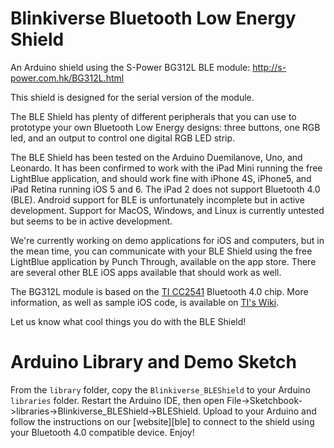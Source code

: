 # Blinkiverse Bluetooth Low Energy Shield

An Arduino shield using the S-Power BG312L BLE module:
http://s-power.com.hk/BG312L.html

This shield is designed for the serial version of the module.

The BLE Shield has plenty of different peripherals that you can use to prototype your own Bluetooth Low Energy designs: three buttons, one RGB led, and an output to control one digital RGB LED strip.

The BLE Shield has been tested on the Arduino Duemilanove, Uno, and Leonardo. It has been confirmed to work with the iPad Mini running the free LightBlue application, and should work fine with iPhone 4S, iPhone5, and iPad Retina running iOS 5 and 6. The iPad 2 does not support Bluetooth 4.0 (BLE). Android support for BLE is unfortunately incomplete but in active development. Support for MacOS, Windows, and Linux is currently untested but seems to be in active development.

We're currently working on demo applications for iOS and computers, but in the mean time, you can communicate with your BLE Shield using the free LightBlue application by Punch Through, available on the app store. There are several other BLE iOS apps available that should work as well.

The BG312L module is based on the [TI CC2541][ti] Bluetooth 4.0 chip. More information, as well as sample iOS code, is available on [TI's Wiki][ti-wiki].

Let us know what cool things you do with the BLE Shield!

# Arduino Library and Demo Sketch

From the `library` folder, copy the `Blinkiverse_BLEShield` to your Arduino `libraries` folder. Restart the Arduino IDE, then open File->Sketchbook->libraries->Blinkiverse_BLEShield->BLEShield. Upload to your Arduino and follow the instructions on our [website][ble] to connect to the shield using your Bluetooth 4.0 compatible device. Enjoy!

[ti]: http://www.ti.com/product/cc2541
[ti-wiki]: http://processors.wiki.ti.com/index.php/Category:BluetoothLE